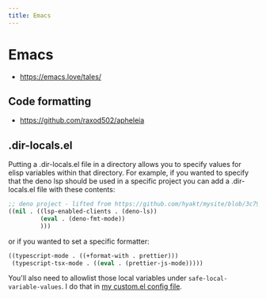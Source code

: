 ```yaml
---
title: Emacs
---
```


# Emacs

- https://emacs.love/tales/

## Code formatting

- https://github.com/raxod502/apheleia

## .dir-locals.el

Putting a .dir-locals.el file in a directory allows you to specify values for
elisp variables within that directory. For example, if you wanted to specify
that the deno lsp should be used in a specific project you can add a
.dir-locals.el file with these contents:

```lisp
;; deno project - lifted from https://github.com/hyakt/mysite/blob/3c79aa1ed136c462dc29046e980cb1328393168a/.dir-locals.el
((nil . ((lsp-enabled-clients . (deno-ls))
         (eval . (deno-fmt-mode))
         )))
```

or if you wanted to set a specific formatter:

```lisp
((typescript-mode . ((+format-with . prettier)))
 (typescript-tsx-mode . ((eval . (prettier-js-mode)))))
```

You'll also need to allowlist those local variables under
`safe-local-variable-values`. I do that in [my custom.el config file](https://github.com/idmyn/dotfiles/blob/641e1eecae04866e9597573dbdde2c470e3232df/dotfiles/doom/bits/custom.el).
